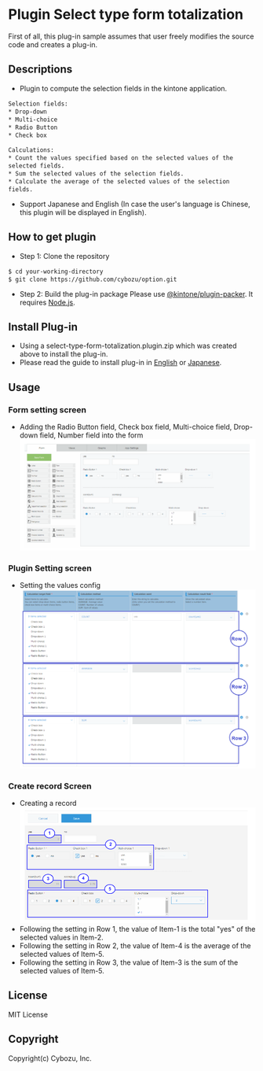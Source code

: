 # Plugin Select type form totalization
First of all, this plug-in sample assumes that user freely modifies the source code and creates a plug-in.

## Descriptions
* Plugin to compute the selection fields in the kintone application.
```
Selection fields:
* Drop-down
* Multi-choice
* Radio Button
* Check box
```
```
Calculations:
* Count the values specified based on the selected values of the selected fields.
* Sum the selected values of the selection fields.
* Calculate the average of the selected values of the selection fields.
```
* Support Japanese and English (In case the user's language is Chinese, this plugin will be displayed in English).

## How to get plugin 
* Step 1: Clone the repository
```
$ cd your-working-directory
$ git clone https://github.com/cybozu/option.git
```
* Step 2: Build the plug-in package
Please use [@kintone/plugin-packer](https://www.npmjs.com/package/@kintone/plugin-packer). It requires [Node.js](https://nodejs.org/en/).

## Install Plug-in
* Using a select-type-form-totalization.plugin.zip which was created above to install the plug-in.
* Please read the guide to install plug-in in [English](https://help.cybozu.com/en/k/admin/plugin.html) or [Japanese](https://help.cybozu.com/ja/k/admin/plugin.html).

## Usage

### Form setting screen
*  Adding the Radio Button field, Check box field, Multi-choice field, Drop-down field, Number field into the form
![overview image](./readmeImage/formSetting.PNG?raw=true)
### Plugin Setting screen
* Setting the values config
![overview image](./readmeImage/pluginSetting.PNG?raw=true)
### Create record Screen
* Creating a record
![overview image](./readmeImage/setting_ssr.PNG?raw=true)
* Following the setting in Row 1, the value of Item-1 is the total "yes" of the selected values in Item-2.
* Following the setting in Row 2, the value of Item-4 is the average of the selected values of Item-5.
* Following the setting in Row 3, the value of Item-3 is the sum of the selected values of Item-5.

## License
MIT License

## Copyright
Copyright(c) Cybozu, Inc.
